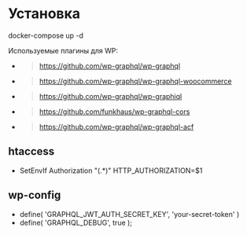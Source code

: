 # Установка

docker-compose up -d

Используемые плагины для WP:
- >https://github.com/wp-graphql/wp-graphql
- >https://github.com/wp-graphql/wp-graphql-woocommerce
- >https://github.com/wp-graphql/wp-graphiql
- >https://github.com/funkhaus/wp-graphql-cors
- >https://github.com/wp-graphql/wp-graphql-acf

## htaccess

- SetEnvIf Authorization "(.*)" HTTP_AUTHORIZATION=$1
 
## wp-config

- define( 'GRAPHQL_JWT_AUTH_SECRET_KEY', 'your-secret-token' )
- define( 'GRAPHQL_DEBUG', true );